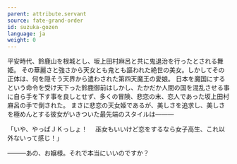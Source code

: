 ```yaml
---
parent: attribute.servant
source: fate-grand-order
id: suzuka-gozen
language: ja
weight: 0
---
```


平安時代、鈴鹿山を根城とし、坂上田村麻呂と共に鬼退治を行ったとされる舞姫。
その華麗さと強さから天女とも鬼とも謳われた絶世の美女。しかしてその正体は、何を隠そう天界から遣わされた第四天魔王の愛娘。
日本を魔国にするという命令を受け天下った鈴鹿御前はしかし、たかだか人間の国を混乱させる事に自ら手を下す事を良しとせず、多くの冒険、悲恋の末、恋人であった坂上田村麻呂の手で倒された。
まさに悲恋の天女姫であるが、美しさを追求し、美しさを極めんとする彼女がいきついた最先端のスタイルは―――

「いや、やっぱＪＫっしょ！
　巫女もいいけど恋をするなら女子高生、これ以外ないって感じ！」

―――あの、お嬢様。それで本当にいいのですか？
